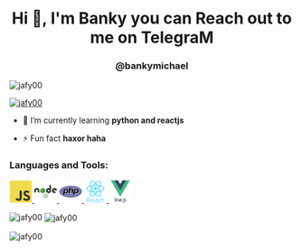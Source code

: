 <h1 align="center">Hi 👋, I'm Banky you can Reach out to me on TelegraM</h1>
<h3 align="center">@bankymichael</h3>

<p align="left"> <img src="https://komarev.com/ghpvc/?username=jafy00&label=Profile%20views&color=0e75b6&style=flat" alt="jafy00" /> </p>

<p align="left"> <a href="https://github.com/ryo-ma/github-profile-trophy"><img src="https://github-profile-trophy.vercel.app/?username=jafy00" alt="jafy00" /></a> </p>

- 🌱 I’m currently learning **python and reactjs**

- ⚡ Fun fact **haxor haha**

<p align="left">
</p>

<h3 align="left">Languages and Tools:</h3>
<p align="left"> <a href="https://developer.mozilla.org/en-US/docs/Web/JavaScript" target="_blank" rel="noreferrer"> <img src="https://raw.githubusercontent.com/devicons/devicon/master/icons/javascript/javascript-original.svg" alt="javascript" width="40" height="40"/> </a> <a href="https://nodejs.org" target="_blank" rel="noreferrer"> <img src="https://raw.githubusercontent.com/devicons/devicon/master/icons/nodejs/nodejs-original-wordmark.svg" alt="nodejs" width="40" height="40"/> </a> <a href="https://www.php.net" target="_blank" rel="noreferrer"> <img src="https://raw.githubusercontent.com/devicons/devicon/master/icons/php/php-original.svg" alt="php" width="40" height="40"/> </a> <a href="https://reactjs.org/" target="_blank" rel="noreferrer"> <img src="https://raw.githubusercontent.com/devicons/devicon/master/icons/react/react-original-wordmark.svg" alt="react" width="40" height="40"/> </a> <a href="https://vuejs.org/" target="_blank" rel="noreferrer"> <img src="https://raw.githubusercontent.com/devicons/devicon/master/icons/vuejs/vuejs-original-wordmark.svg" alt="vuejs" width="40" height="40"/> </a> </p>

<p><img align="left" src="https://github-readme-stats.vercel.app/api/top-langs?username=jafy00&show_icons=true&locale=en&layout=compact" alt="jafy00" /></p>

<p>&nbsp;<img align="center" src="https://github-readme-stats.vercel.app/api?username=jafy00&show_icons=true&locale=en" alt="jafy00" /></p>

<p><img align="center" src="https://github-readme-streak-stats.herokuapp.com/?user=jafy00&" alt="jafy00" /></p>
